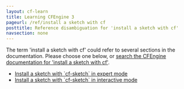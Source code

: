 ```yaml
---
layout: cf-learn
title: Learning CFEngine 3
pageurl: /ref/install a sketch with cf
posttitle: Reference disambiguation for 'install a sketch with cf'
navsection: none
---
```


The term 'install a sketch with cf' could refer to several sections in the documentation. Please choose one below, or
[search the CFEngine documentation for 'install a sketch with cf'](http://cfengine.com/docs/3.5/search.html?q=install+a+sketch+with+cf).

- [Install a sketch with \`cf-sketch\` in expert mode](http://cfengine.com/docs/3.5/manuals-design-center-advanced.html#install-a-sketch-with-cf-sketch-in-expert-mode)
- [Install a sketch with \`cf-sketch\` in interactive mode](http://cfengine.com/docs/3.5/manuals-design-center-advanced.html#install-a-sketch-with-cf-sketch-in-interactive-mode)
